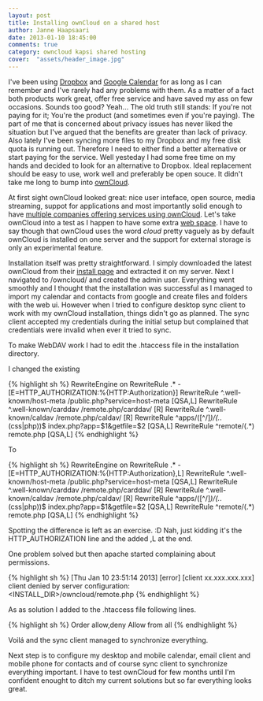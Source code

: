 ```yaml
---
layout: post
title: Installing ownCloud on a shared host
author: Janne Haapsaari
date: 2013-01-10 18:45:00
comments: true
category: owncloud kapsi shared hosting
cover:  "assets/header_image.jpg"
---
```


I've been using [Dropbox](https://www.dropbox.com/) and
[Google Calendar](https://www.google.com/calendar/) for as long as I can
remember and I've rarely had any problems with them. As a matter of a fact
both products work great, offer free service and have saved my ass on few
occasions. Sounds too good? Yeah... The old truth still stands: If you're not
paying for it; You're the product (and sometimes even if you're paying). The
part of me that is concerned about privacy issues has never liked the
situation but I've argued that the benefits are greater than lack of privacy.
Also lately I've been syncing more files to my Dropbox and my free disk quota
is running out. Therefore I need to either find a better alternative or start
paying for the service. Well yesteday I had some free time on my hands and
decided to look for an alternative to Dropbox. Ideal replacement should be
easy to use, work well and preferably be open souce. It didn't take me long to
bump into [ownCloud](http://owncloud.org/).

At first sight ownCloud looked great: nice user inteface, open source, media
streaming, suppot for applications and most importantly solid enough to have
[multiple companies offering services using
ownCloud](http://owncloud.org/providers/). Let's take ownCloud into a test as
I happen to have some extra [web space](http://www.kapsi.fi). I have to say
though that ownCloud uses the word *cloud* pretty vaguely as by default
ownCloud is installed on one server and the support for external storage is
only an experimental feature.

Installation itself was pretty straightforward. I simply downloaded the latest
ownCloud from their [install page](http://owncloud.org/support/install/) and
extracted it on my server. Next I navigated to <myserver>/owncloud/ and
created the admin user. Everything went smoothly and I thought that the
installation was successful as I managed to import my calendar and contacts
from google and create files and folders with the web ui. However when I tried
to configure desktop sync client to work with my ownCloud installation, things
didn't go as planned. The sync client accepted my credentials during the
initial setup but complained that credentials were invalid when ever it tried
to sync.

To make WebDAV work I had to edit the .htaccess file in the installation
directory.

I changed the existing

{% highlight sh %}
<IfModule mod_rewrite.c>
RewriteEngine on
RewriteRule .* - [E=HTTP_AUTHORIZATION:%{HTTP:Authorization}]
RewriteRule ^.well-known/host-meta /public.php?service=host-meta [QSA,L]
RewriteRule ^.well-known/carddav /remote.php/carddav/ [R]
RewriteRule ^.well-known/caldav /remote.php/caldav/ [R]
RewriteRule ^apps/([^/]*)/(.*\.(css|php))$ index.php?app=$1&getfile=$2
[QSA,L]
RewriteRule ^remote/(.*) remote.php [QSA,L]
</IfModule>
{% endhighlight %}

To

{% highlight sh %}
<IfModule mod_rewrite.c>
RewriteEngine on
RewriteRule .* - [E=HTTP_AUTHORIZATION:%{HTTP:Authorization},L]
RewriteRule ^.well-known/host-meta /public.php?service=host-meta [QSA,L]
RewriteRule ^.well-known/carddav /remote.php/carddav/ [R]
RewriteRule ^.well-known/caldav /remote.php/caldav/ [R]
RewriteRule ^apps/([^/]*)/(.*\.(css|php))$ index.php?app=$1&getfile=$2
[QSA,L]
RewriteRule ^remote/(.*) remote.php [QSA,L]
</IfModule>
{% endhighlight %}

Spotting the difference is left as an exercise. :D Nah, just kidding it's the
HTTP_AUTHORIZATION line and the added ,L at the end.

One problem solved but then apache started complaining about permissions.

{% highlight sh %}
[Thu Jan 10 23:51:14 2013] [error] [client xx.xxx.xxx.xxx] client denied
by server configuration: <INSTALL_DIR>/owncloud/remote.php
{% endhighlight %}


As as solution I added to the .htaccess file following lines.

{% highlight sh %}
Order allow,deny
Allow from all
{% endhighlight %}


Voilá and the sync client managed to synchronize everything.

Next step is to configure my desktop and mobile calendar, email client and
mobile phone for contacts and of course sync client to synchronize everything
important. I have to test ownCloud for few months until I'm confident enought
to ditch my current solutions but so far everything looks great.
